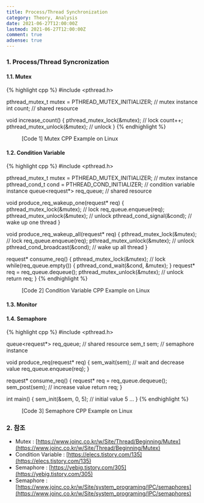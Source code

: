 ```yaml
---
title: Process/Thread Synchronization
category: Theory, Analysis
date: 2021-06-27T12:00:00Z
lastmod: 2021-06-27T12:00:00Z
comment: true
adsense: true
---
```


### 1. Process/Thread Syncronization

#### 1.1. Mutex

{% highlight cpp %}
#include <pthread.h>  

pthread_mutex_t mutex = PTHREAD_MUTEX_INITIALIZER; // mutex instance
int count; // shared resource

void increase_count() {
    pthread_mutex_lock(&mutex); // lock
    count++;
    pthread_mutex_unlock(&mutex); // unlock
}
{% endhighlight %}
<figure>
<figcaption class="caption">[Code 1] Mutex CPP Example on Linux</figcaption>
</figure>

#### 1.2. Condition Variable

{% highlight cpp %}
#include <pthread.h>  

pthread_mutex_t mutex = PTHREAD_MUTEX_INITIALIZER; // mutex instance
pthread_cond_t cond = PTHREAD_COND_INITIALIZER; // condition variable instance
queue<request*> req_queue; // shared resource

void produce_req_wakeup_one(request* req) {
    pthread_mutex_lock(&mutex); // lock
    req_queue.enqueue(req);
    pthread_mutex_unlock(&mutex); // unlock
    pthread_cond_signal(&cond); // wake up one thread
}

void produce_req_wakeup_all(request* req) {
    pthread_mutex_lock(&mutex); // lock
    req_queue.enqueue(req);
    pthread_mutex_unlock(&mutex); // unlock
    pthread_cond_broadcast(&cond); // wake up all thread
}

request* consume_req() {
    pthread_mutex_lock(&mutex); // lock
    while(req_queue.empty()) {
        pthread_cond_wait(&cond, &mutex);
    }
    request* req = req_queue.dequeue();
    pthread_mutex_unlock(&mutex); // unlock
    return req;
}
{% endhighlight %}
<figure>
<figcaption class="caption">[Code 2] Condition Variable CPP Example on Linux</figcaption>
</figure>

#### 1.3. Monitor

#### 1.4. Semaphore

{% highlight cpp %}
#include <pthread.h>  

queue<request*> req_queue; // shared resource
sem_t sem; // semaphore instance

void produce_req(request* req) {
    sem_wait(sem); // wait and decrease value
    req_queue.enqueue(req);
}

request* consume_req() {
    request* req = req_queue.dequeue();
    sem_post(sem); // increase value
    return req;
}

int main() {
    sem_init(&sem, 0, 5); // initial value 5
    ...
}
{% endhighlight %}
<figure>
<figcaption class="caption">[Code 3] Semaphore CPP Example on Linux</figcaption>
</figure>

### 2. 참조

* Mutex : [https://www.joinc.co.kr/w/Site/Thread/Beginning/Mutex](https://www.joinc.co.kr/w/Site/Thread/Beginning/Mutex)
* Condition Variable : [https://elecs.tistory.com/135](https://elecs.tistory.com/135)
* Semaphore : [https://yebig.tistory.com/305](https://yebig.tistory.com/305)
* Semaphore : [https://www.joinc.co.kr/w/Site/system_programing/IPC/semaphores](https://www.joinc.co.kr/w/Site/system_programing/IPC/semaphores)
